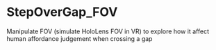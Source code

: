 # StepOverGap_FOV
 Manipulate FOV (simulate HoloLens FOV in VR)  to explore how it affect human affordance judgement when crossing a gap
